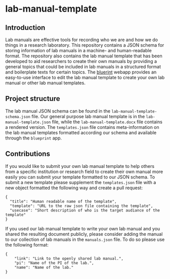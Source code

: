 # lab-manual-template

## Introduction

Lab manuals are effective tools for recording who we are and how we do things in a research laboratory. This repository contains a JSON schema for storing information of lab manuals in a machine- and human-readable format. The repository also contains the lab manual template that has been developed to aid researchers to create their own manuals by providing a general topics that could be included in lab manuals in a structured format and boilerplate texts for certain topics. The [bluerint](https://github.com/mjaquiery/lab-manual) webapp provides an easy-to-use interface to edit the lab manual template to create your own lab manual or other lab manual templates.

## Project structure

The lab manual JSON schema can be found in the `lab-manual-template-schema.json` file. Our general purpose lab manual template is in the `lab-manual-template.json` file, while the `lab-manual-template.docx` file contains a rendered version. The `templates.json` file contains meta-information on the lab manual templates formatted according our schema and available through the `blueprint` app.

## Contributions

If you would like to submit your own lab manual template to help others from a specific institution or research field to create their own manual more easily you can submit your template formatted to our JSON schema. To submit a new template please supplement the `templates.json` file with a new object formatted the following way and create a pull request:

```
{
  "title": "Human readable name of the template",
  "template": "URL to the raw json file containing the template",
  "usecase": "Short description of who is the target audiance of the template"
}
```

If you used our lab manual template to write your own lab manual and you shared the resulting document publicly, please consider adding the manual to our collection of lab manuals in the `manuals.json` file. To do so please use the following format:

```
{
	"link": "Link to the openly shared lab manual.",
	"pi": "Name of the PI of the lab.",
	"name": "Name of the lab."
}
```
